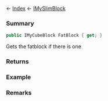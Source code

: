 ← [Index](Api-Index) ← [IMySlimBlock](VRage.Game.ModAPI.Ingame.IMySlimBlock)

### Summary

```csharp
public IMyCubeBlock FatBlock { get; }
```

Gets the fatblock if there is one

### Returns

### Example

### Remarks

